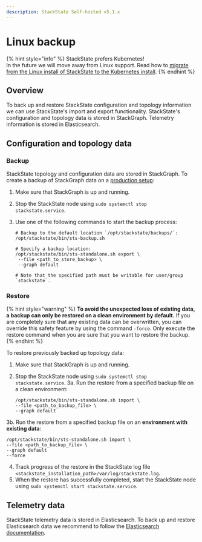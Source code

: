 ```yaml
---
description: StackState Self-hosted v5.1.x 
---
```


# Linux backup

{% hint style="info" %}
StackState prefers Kubernetes!  
In the future we will move away from Linux support. Read how to [migrate from the Linux install of StackState to the Kubernetes install](/setup/install-stackstate/kubernetes_install/migrate_from_linux.md).
{% endhint %}

## Overview

To back up and restore StackState configuration and topology information we can use StackState's import and export functionality. StackState's configuration and topology data is stored in StackGraph. Telemetry information is stored in Elasticsearch.

## Configuration and topology data

### Backup

StackState topology and configuration data are stored in StackGraph. To create a backup of StackGraph data on a [production setup](../../install-stackstate/linux_install/production-installation.md):

1. Make sure that StackGraph is up and running.
2. Stop the StackState node using `sudo systemctl stop stackstate.service`.
3. Use one of the following commands to start the backup process:

   ```text
   # Backup to the default location `/opt/stackstate/backups/`:
   /opt/stackstate/bin/sts-backup.sh

   # Specify a backup location:
   /opt/stackstate/bin/sts-standalone.sh export \
    --file <path_to_store_backup> \
    --graph default

   # Note that the specified path must be writable for user/group `stackstate`.
   ```

### Restore

{% hint style="warning" %}
**To avoid the unexpected loss of existing data, a backup can only be restored on a clean environment by default.**
If you are completely sure that any existing data can be overwritten, you can override this safety feature by using the command `-force`.
Only execute the restore command when you are sure that you want to restore the backup.
{% endhint %}

To restore previously backed up topology data:

1. Make sure that StackGraph is up and running.
2. Stop the StackState node using `sudo systemctl stop stackstate.service`.
3a. Run the restore from a specified backup file on a clean environment:

   ```text
   /opt/stackstate/bin/sts-standalone.sh import \
   --file <path_to_backup_file> \
   --graph default
   ```
3b. Run the restore from a specified backup file on an **environment with existing data**:

   ```text
   /opt/stackstate/bin/sts-standalone.sh import \
   --file <path_to_backup_file> \
   --graph default
   --force
   ```
4. Track progress of the restore in the StackState log file `<stackstate_installation_path>/var/log/stackstate.log`.
5. When the restore has successfully completed, start the StackState node using `sudo systemctl start stackstate.service`.

## Telemetry data

StackState telemetry data is stored in Elasticsearch. To back up and restore Elasticsearch data we recommend to follow the [Elasticsearch documentation](https://www.elastic.co/guide/en/elasticsearch/reference/7.3/modules-snapshots.html).

